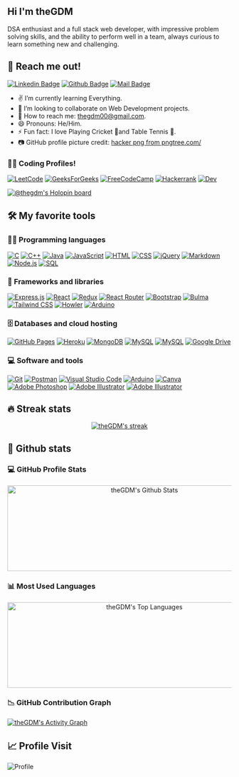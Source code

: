 ## Hi I'm theGDM
<!-- <img src="https://user-images.githubusercontent.com/1303154/88677602-1635ba80-d120-11ea-84d8-d263ba5fc3c0.gif" width="8px" alt="hi"> -->
DSA enthusiast and a full stack web developer, with impressive problem solving skills, and the ability to perform well in a team, always curious to learn something new and challenging.

## 📩 Reach me out!

[![Linkedin Badge](https://img.shields.io/badge/theGDM-0e76a8?style=flat&labelColor=0e76a8&logo=linkedin&logoColor=white)](https://www.linkedin.com/in/thegdm/) 
[![Github Badge](https://img.shields.io/badge/theGDM-333?style=flat&labelColor=3338&logo=github&logoColor=white)](https://www.github.com/theGDM/) 
[![Mail Badge](https://img.shields.io/badge/thegdm00-c0392b?style=flat&labelColor=c0392b&logo=gmail&logoColor=white)](mailto:thegdm00@gmail.com)

<!-- TODO: Add last video link -->
- ✌ I’m currently learning Everything.
- 👀 I’m looking to collaborate on Web Development projects.
- 📧 How to reach me: thegdm00@gmail.com.
- 😄 Pronouns: He/Him.
- ⚡ Fun fact: I love Playing Cricket 🏏and Table Tennis 🏓.
- 📷 GitHub profile picture credit: <a href='https://pngtree.com/so/hacker'>hacker png from pngtree.com/</a>

### 👨‍💻 Coding Profiles!
[![LeetCode](https://img.shields.io/badge/LeetCode-000000?style=flat&logo=LeetCode&logoColor=#d16c06)](https://leetcode.com/TheGDM/) 
[![GeeksForGeeks](https://img.shields.io/badge/GeeksforGeeks-298D46?style=flat&logo=geeksforgeeks&logoColor=white)](https://auth.geeksforgeeks.org/user/thegdm00/practice/)
[![FreeCodeCamp](https://img.shields.io/badge/Freecodecamp-%23123.svg?&style=flat&logo=freecodecamp&logoColor=green)](https://www.freecodecamp.org/fcc8b3e47dc-b40d-45ce-8ab5-afd6fbac6c0a)
[![Hackerrank](https://img.shields.io/badge/-Hackerrank-2EC866?style=flat&logo=HackerRank&logoColor=white)](https://www.hackerrank.com/theGDM)
[![Dev](https://img.shields.io/badge/dev.to-0A0A0A?style=flat&logo=devdotto&logoColor=white)](https://dev.to/thegdm)

[![@thegdm's Holopin board](https://holopin.me/thegdm)](https://holopin.io/@thegdm)

<!-- Some badges are from https://github.com/Ileriayo/markdown-badges -->

## 🛠️ My favorite tools

### 👨‍💻 Programming languages

<p>
    <a href="#"><img alt="C" src="https://custom-icon-badges.herokuapp.com/badge/C-03599C.svg?logo=c-in-hexagon&logoColor=white"></a>
    <a href="#"><img alt="C++" src="https://custom-icon-badges.herokuapp.com/badge/C++-9C033A.svg?logo=cpp2&logoColor=white"></a>
    <a href="#"><img alt="Java" src="https://img.shields.io/badge/Java-007396.svg?logo=java&logoColor=white"></a>
    <a href="#"><img alt="JavaScript" src="https://img.shields.io/badge/JavaScript-F7DF1E.svg?logo=javascript&logoColor=black"></a>
    <a href="#"><img alt="HTML" src="https://img.shields.io/badge/HTML-E34F26.svg?logo=html5&logoColor=white"></a>
    <a href="#"><img alt="CSS" src="https://img.shields.io/badge/CSS-2250f5.svg?logo=css3&logoColor=white"></a>
    <a href="#"><img alt="jQuery" src="https://img.shields.io/badge/jQuery-1572B6.svg?logo=jquery&logoColor=white"></a>
    <a href="#"><img alt="Markdown" src="https://img.shields.io/badge/Markdown-000000.svg?logo=markdown&logoColor=white"></a>
    <a href="#"><img alt="Node.js" src="https://img.shields.io/badge/Node.js-43853D.svg?logo=node.js&logoColor=white"></a>
    <a href="#"><img alt="SQL" src="https://custom-icon-badges.herokuapp.com/badge/SQL-025E8C.svg?logo=database&logoColor=white"></a>
</p>

### 🧰 Frameworks and libraries

<p>
    <a href="#"><img alt="Express.js" src="https://img.shields.io/badge/Express.js-404d59.svg?logo=express&logoColor=white"></a>
    <a href="#"><img alt="React" src="https://img.shields.io/badge/React-20232a.svg?logo=react&logoColor=%2361DAFB"></a>
    <a href="#"><img alt="Redux" src="https://img.shields.io/badge/Redux-970be3.svg?logo=redux&logoColor=%fff"></a>
    <a href="#"><img alt="React Router" src="https://img.shields.io/badge/React%20Router-444.svg?logo=react-router&logoColor=%e83559"></a>
    <a href="#"><img alt="Bootstrap" src="https://img.shields.io/badge/Bootstrap-7952B3.svg?logo=bootstrap&logoColor=white"></a>
    <a href="#"><img alt="Bulma" src="https://img.shields.io/badge/Bulma-ffffff.svg?logo=bulma&logoColor=00e3b2"></a>
    <a href="#"><img alt="Tailwind CSS" src="https://img.shields.io/badge/tailwindcss-%2338B2AC.svg?logo=tailwind-css&logoColor=white"></a>
    <a href="#"><img alt="Howler" src="https://img.shields.io/badge/Howler.js-544235.svg?logo=howler&logoColor=00e3b2"></a>
    <a href="#"><img alt="Arduino" src="https://img.shields.io/badge/-Arduino-00979D?logo=Arduino&logoColor=white"></a>
</p>

### 🗄️ Databases and cloud hosting

<p>
    <a href="#"><img alt="GitHub Pages" src="https://img.shields.io/badge/GitHub-222.svg?logo=github&logoColor=white"></a>
    <a href="#"><img alt="Heroku" src="https://img.shields.io/badge/Heroku-430098.svg?logo=heroku&logoColor=white"></a>
    <a href="#"><img alt="MongoDB" src ="https://img.shields.io/badge/MongoDB-4ea94b.svg?logo=mongodb&logoColor=white"></a>
    <a href="#"><img alt="MySQL" src="https://img.shields.io/badge/MySQL-1572B6.svg?logo=mysql&logoColor=white"></a>
    <a href="#"><img alt="MySQL" src="https://img.shields.io/badge/Firebase-222222.svg?logo=Firebase&logoColor=ebc334"></a>
    <a href="#"><img alt="Google Drive" src="https://img.shields.io/badge/Google Drive-2250f5.svg?logo=googledrive&logoColor=yellow"></a>
</p>

### 💻 Software and tools

<p>
    <a href="#"><img alt="Git" src="https://img.shields.io/badge/Git-F05033.svg?logo=git&logoColor=white"></a>
    <a href="#"><img alt="Postman" src="https://img.shields.io/badge/Postman-FF6C37?logo=postman&logoColor=white"></a>
    <a href="#"><img alt="Visual Studio Code" src="https://img.shields.io/badge/Visual%20Studio%20Code-0078d7.svg?logo=visual-studio-code&logoColor=white"></a>
    <a href="#"><img alt="Arduino" src="https://img.shields.io/badge/-Arduino-00979D?logo=Arduino&logoColor=white"></a>
    <a href="#"><img alt="Canva" src="https://img.shields.io/badge/-Canva-02d5e8?logo=Canva&logoColor=white"></a>
    <a href="#"><img alt="Adobe Photoshop" src="https://img.shields.io/badge/-Adobe%20Photoshop-0571ed?logo=adobephotoshop&logoColor=white"></a>
    <a href="#"><img alt="Adobe Illustrator" src="https://img.shields.io/badge/-Adobe%20Illustrator-f07511?logo=adobeillustrator&logoColor=white"></a>
    <a href="#"><img alt="Adobe Illustrator" src="https://img.shields.io/badge/-Adobe%20Premiere%20Pro-5707ad?logo=adobepremierepro&logoColor=white"></a>
</p>


## 🔥 Streak stats

<!-- GitHub Readme Streak Stats - https://github.com/theGDM/github-readme-streak-stats -->
<p align="center">
  <a href="https://github.com/theGDM/github-readme-streak-stats">
    <img alt="theGDM's streak" src="https://github-readme-streak-stats.herokuapp.com/?user=theGDM&theme=monokai-metallian&hide_border=true"/>
  </a>
</p>

## 🎯 Github stats

<!-- https://github.com/theGDM/github-stats -->
### <summary style="margin-bottom:20px">💻 GitHub Profile Stats</summary>
  <p align="center">
    <a href="https://github.com/theGDM/github-readme-stats"><img alt="theGDM's Github Stats" src="https://github-readme-stats.vercel.app/api/?username=theGDM&show_icons=true&count_private=true&theme=react&hide_border=true&bg_color=1F222E&title_color=F85D7F&icon_color=F8D866" height="192px" width="600px"/></a>
  </p>

### <summary style="margin-bottom:20px">📊 Most Used Languages</summary>
<p align="center">    
    <a href="https://github.com/theGDM/github-readme-stats"><img alt="theGDM's Top Languages" src="https://github-readme-stats.vercel.app/api/top-langs/?username=theGDM&langs_count=8&layout=compact&theme=react&hide_border=true&bg_color=1F222E&title_color=F85D7F&icon_color=F8D866&hide=Jupyter%20Notebook" height="192px" width="600px"/></a>
</p>

<!-- https://github.com/theGDM/github-readme-activity-graph -->

### <summary style="margin-bottom:20px">📉 GitHub Contribution Graph</summary>
<a href="https://github.com/theGDM/github-readme-activity-graph"><img alt="theGDM's Activity Graph" src="https://activity-graph.herokuapp.com/graph/?username=theGDM&bg_color=1F222E&color=F8D866&line=F85D7F&point=FFFFFF&hide_border=true" /></a>

## 📈 Profile Visit

![Profile](https://visitor-badge.glitch.me/badge?page_id=theGDM)

<!-- <p align="center"> 
	<a href="https://visitor-badge.glitch.me/badge?page_id=theGDM"><img src="https://komarev.com/ghpvc/?username=theGDM" alt="theGDM"/></a>
	<a href="https://github.com/theGDM?tab=repositories"><img src="https://badges.pufler.dev/repos/theGDM" alt="theGDM" /> </a>
	<img src="https://img.shields.io/github/stars/theGDM?label=Stars" alt="Total Stars">
</p> -->

<!---
theGDM/theGDM is a ✨ special ✨ repository because its `README.md` (this file) appears on your GitHub profile.
You can click the Preview link to take a look at your changes.
--->
